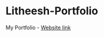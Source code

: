 # Litheesh-Portfolio
My Portfolio - [Website link](https://litheeshkumar.github.io/Litheesh-Portfolio.github.io/)
